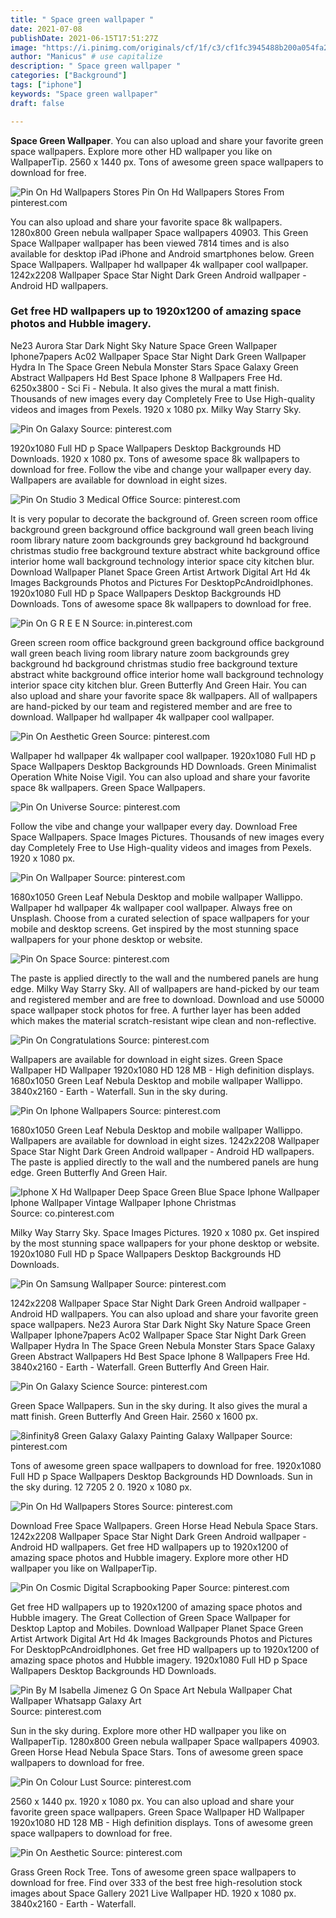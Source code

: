 ```yaml
---
title: " Space green wallpaper "
date: 2021-07-08
publishDate: 2021-06-15T17:51:27Z
image: "https://i.pinimg.com/originals/cf/1f/c3/cf1fc3945488b200a054fa2e34337d44.png"
author: "Manicus" # use capitalize
description: " Space green wallpaper "
categories: ["Background"]
tags: ["iphone"]
keywords: "Space green wallpaper"
draft: false

---
```



**Space Green Wallpaper**. You can also upload and share your favorite green space wallpapers. Explore more other HD wallpaper you like on WallpaperTip. 2560 x 1440 px. Tons of awesome green space wallpapers to download for free.

![Pin On Hd Wallpapers Stores](https://i.pinimg.com/originals/d8/2b/f2/d82bf2ac9c8ada62edad4565a6c1137d.jpg "Pin On Hd Wallpapers Stores")
Pin On Hd Wallpapers Stores From pinterest.com


You can also upload and share your favorite space 8k wallpapers. 1280x800 Green nebula wallpaper Space wallpapers 40903. This Green Space Wallpaper wallpaper has been viewed 7814 times and is also available for desktop iPad iPhone and Android smartphones below. Green Space Wallpapers. Wallpaper hd wallpaper 4k wallpaper cool wallpaper. 1242x2208 Wallpaper Space Star Night Dark Green Android wallpaper - Android HD wallpapers.

### Get free HD wallpapers up to 1920x1200 of amazing space photos and Hubble imagery.

Ne23 Aurora Star Dark Night Sky Nature Space Green Wallpaper Iphone7papers Ac02 Wallpaper Space Star Night Dark Green Wallpaper Hydra In The Space Green Nebula Monster Stars Space Galaxy Green Abstract Wallpapers Hd Best Space Iphone 8 Wallpapers Free Hd. 6250x3800 - Sci Fi - Nebula. It also gives the mural a matt finish. Thousands of new images every day Completely Free to Use High-quality videos and images from Pexels. 1920 x 1080 px. Milky Way Starry Sky.


![Pin On Galaxy](https://i.pinimg.com/originals/54/81/d1/5481d1c45b414882773820c8309458f4.jpg "Pin On Galaxy")
Source: pinterest.com

1920x1080 Full HD p Space Wallpapers Desktop Backgrounds HD Downloads. 1920 x 1080 px. Tons of awesome space 8k wallpapers to download for free. Follow the vibe and change your wallpaper every day. Wallpapers are available for download in eight sizes.

![Pin On Studio 3 Medical Office](https://i.pinimg.com/originals/ba/a8/34/baa83400c7ec3fe19dc3248d756238d1.jpg "Pin On Studio 3 Medical Office")
Source: pinterest.com

It is very popular to decorate the background of. Green screen room office background green background office background wall green beach living room library nature zoom backgrounds grey background hd background christmas studio free background texture abstract white background office interior home wall background technology interior space city kitchen blur. Download Wallpaper Planet Space Green Artist Artwork Digital Art Hd 4k Images Backgrounds Photos and Pictures For DesktopPcAndroidIphones. 1920x1080 Full HD p Space Wallpapers Desktop Backgrounds HD Downloads. Tons of awesome space 8k wallpapers to download for free.

![Pin On G R E E N](https://i.pinimg.com/originals/35/3d/ae/353daeff9537b73920b31dbbcf0a9389.png "Pin On G R E E N")
Source: in.pinterest.com

Green screen room office background green background office background wall green beach living room library nature zoom backgrounds grey background hd background christmas studio free background texture abstract white background office interior home wall background technology interior space city kitchen blur. Green Butterfly And Green Hair. You can also upload and share your favorite space 8k wallpapers. All of wallpapers are hand-picked by our team and registered member and are free to download. Wallpaper hd wallpaper 4k wallpaper cool wallpaper.

![Pin On Aesthetic Green](https://i.pinimg.com/originals/0b/4c/30/0b4c3031df00d5688ad5a3c971312dd1.jpg "Pin On Aesthetic Green")
Source: pinterest.com

Wallpaper hd wallpaper 4k wallpaper cool wallpaper. 1920x1080 Full HD p Space Wallpapers Desktop Backgrounds HD Downloads. Green Minimalist Operation White Noise Vigil. You can also upload and share your favorite space 8k wallpapers. Green Space Wallpapers.

![Pin On Universe](https://i.pinimg.com/originals/be/ae/63/beae63679a80f1278f53d9b713306e88.png "Pin On Universe")
Source: pinterest.com

Follow the vibe and change your wallpaper every day. Download Free Space Wallpapers. Space Images Pictures. Thousands of new images every day Completely Free to Use High-quality videos and images from Pexels. 1920 x 1080 px.

![Pin On Wallpaper](https://i.pinimg.com/originals/f4/e1/09/f4e1095ae251a265160ad46d8e730ae1.jpg "Pin On Wallpaper")
Source: pinterest.com

1680x1050 Green Leaf Nebula Desktop and mobile wallpaper Wallippo. Wallpaper hd wallpaper 4k wallpaper cool wallpaper. Always free on Unsplash. Choose from a curated selection of space wallpapers for your mobile and desktop screens. Get inspired by the most stunning space wallpapers for your phone desktop or website.

![Pin On Space](https://i.pinimg.com/736x/8c/9c/56/8c9c56b6f5eacea4dbf48b4afcb7fdba.jpg "Pin On Space")
Source: pinterest.com

The paste is applied directly to the wall and the numbered panels are hung edge. Milky Way Starry Sky. All of wallpapers are hand-picked by our team and registered member and are free to download. Download and use 50000 space wallpaper stock photos for free. A further layer has been added which makes the material scratch-resistant wipe clean and non-reflective.

![Pin On Congratulations](https://i.pinimg.com/originals/1f/e8/87/1fe8877b5a52da0760a05338b7e65017.jpg "Pin On Congratulations")
Source: pinterest.com

Wallpapers are available for download in eight sizes. Green Space Wallpaper HD Wallpaper 1920x1080 HD 128 MB - High definition displays. 1680x1050 Green Leaf Nebula Desktop and mobile wallpaper Wallippo. 3840x2160 - Earth - Waterfall. Sun in the sky during.

![Pin On Iphone Wallpapers](https://i.pinimg.com/originals/4c/3a/50/4c3a501aca8f297c80c9355609ab025a.jpg "Pin On Iphone Wallpapers")
Source: pinterest.com

1680x1050 Green Leaf Nebula Desktop and mobile wallpaper Wallippo. Wallpapers are available for download in eight sizes. 1242x2208 Wallpaper Space Star Night Dark Green Android wallpaper - Android HD wallpapers. The paste is applied directly to the wall and the numbered panels are hung edge. Green Butterfly And Green Hair.

![Iphone X Hd Wallpaper Deep Space Green Blue Space Iphone Wallpaper Iphone Wallpaper Vintage Wallpaper Iphone Christmas](https://i.pinimg.com/736x/15/cb/b0/15cbb0502bbd50b2f0ca203a268b6184.jpg "Iphone X Hd Wallpaper Deep Space Green Blue Space Iphone Wallpaper Iphone Wallpaper Vintage Wallpaper Iphone Christmas")
Source: co.pinterest.com

Milky Way Starry Sky. Space Images Pictures. 1920 x 1080 px. Get inspired by the most stunning space wallpapers for your phone desktop or website. 1920x1080 Full HD p Space Wallpapers Desktop Backgrounds HD Downloads.

![Pin On Samsung Wallpaper](https://i.pinimg.com/736x/ea/9a/e9/ea9ae903cea04c10876cef83f04a17d7.jpg "Pin On Samsung Wallpaper")
Source: pinterest.com

1242x2208 Wallpaper Space Star Night Dark Green Android wallpaper - Android HD wallpapers. You can also upload and share your favorite green space wallpapers. Ne23 Aurora Star Dark Night Sky Nature Space Green Wallpaper Iphone7papers Ac02 Wallpaper Space Star Night Dark Green Wallpaper Hydra In The Space Green Nebula Monster Stars Space Galaxy Green Abstract Wallpapers Hd Best Space Iphone 8 Wallpapers Free Hd. 3840x2160 - Earth - Waterfall. Green Butterfly And Green Hair.

![Pin On Galaxy Science](https://i.pinimg.com/736x/09/ec/c1/09ecc19d0d153634ac8da3a344094f95.jpg "Pin On Galaxy Science")
Source: pinterest.com

Green Space Wallpapers. Sun in the sky during. It also gives the mural a matt finish. Green Butterfly And Green Hair. 2560 x 1600 px.

![8infinity8 Green Galaxy Galaxy Painting Galaxy Wallpaper](https://i.pinimg.com/originals/49/af/52/49af52a460e55811d6cfc16ad4cfb261.png "8infinity8 Green Galaxy Galaxy Painting Galaxy Wallpaper")
Source: pinterest.com

Tons of awesome green space wallpapers to download for free. 1920x1080 Full HD p Space Wallpapers Desktop Backgrounds HD Downloads. Sun in the sky during. 12 7205 2 0. 1920 x 1080 px.

![Pin On Hd Wallpapers Stores](https://i.pinimg.com/originals/d8/2b/f2/d82bf2ac9c8ada62edad4565a6c1137d.jpg "Pin On Hd Wallpapers Stores")
Source: pinterest.com

Download Free Space Wallpapers. Green Horse Head Nebula Space Stars. 1242x2208 Wallpaper Space Star Night Dark Green Android wallpaper - Android HD wallpapers. Get free HD wallpapers up to 1920x1200 of amazing space photos and Hubble imagery. Explore more other HD wallpaper you like on WallpaperTip.

![Pin On Cosmic Digital Scrapbooking Paper](https://i.pinimg.com/736x/47/09/f0/4709f038b50670962b150034b6f4f50a.jpg "Pin On Cosmic Digital Scrapbooking Paper")
Source: pinterest.com

Get free HD wallpapers up to 1920x1200 of amazing space photos and Hubble imagery. The Great Collection of Green Space Wallpaper for Desktop Laptop and Mobiles. Download Wallpaper Planet Space Green Artist Artwork Digital Art Hd 4k Images Backgrounds Photos and Pictures For DesktopPcAndroidIphones. Get free HD wallpapers up to 1920x1200 of amazing space photos and Hubble imagery. 1920x1080 Full HD p Space Wallpapers Desktop Backgrounds HD Downloads.

![Pin By M Isabella Jimenez G On Space Art Nebula Wallpaper Chat Wallpaper Whatsapp Galaxy Art](https://i.pinimg.com/originals/65/27/bb/6527bb77d85b96f484ab3113a28d73b7.jpg "Pin By M Isabella Jimenez G On Space Art Nebula Wallpaper Chat Wallpaper Whatsapp Galaxy Art")
Source: pinterest.com

Sun in the sky during. Explore more other HD wallpaper you like on WallpaperTip. 1280x800 Green nebula wallpaper Space wallpapers 40903. Green Horse Head Nebula Space Stars. Tons of awesome green space wallpapers to download for free.

![Pin On Colour Lust](https://i.pinimg.com/originals/13/d2/e5/13d2e52714206e23815dd038e60e2e5e.jpg "Pin On Colour Lust")
Source: pinterest.com

2560 x 1440 px. 1920 x 1080 px. You can also upload and share your favorite green space wallpapers. Green Space Wallpaper HD Wallpaper 1920x1080 HD 128 MB - High definition displays. Tons of awesome green space wallpapers to download for free.

![Pin On Aesthetic](https://i.pinimg.com/originals/cf/1f/c3/cf1fc3945488b200a054fa2e34337d44.png "Pin On Aesthetic")
Source: pinterest.com

Grass Green Rock Tree. Tons of awesome green space wallpapers to download for free. Find over 333 of the best free high-resolution stock images about Space Gallery 2021 Live Wallpaper HD. 1920 x 1080 px. 3840x2160 - Earth - Waterfall.

